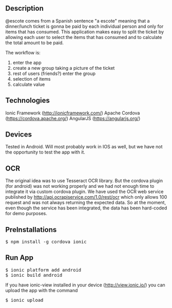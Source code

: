 Description
-----------------

@escote comes from a Spanish sentence "a escote" meaning that a dinner/lunch ticket is gonna be paid by each individual person and only for items that has consumed. 
This application makes easy to split the ticket by allowing each user to select the items that has consumed and to calculate the total amount to be paid.

The workflow is:
1. enter the app
2. create a new group taking a picture of the ticket
3. rest of users (friends?) enter the group
4. selection of items
5. calculate value

Technologies
-----------------
Ionic Framework (http://ionicframework.com/)
Apache Cordova (https://cordova.apache.org/)
AngularJS (https://angularjs.org/)

Devices
-----------------
Tested in Android. Will most probably work in IOS as well, but we have not the opportunity to test the app with it.

OCR
-----------------
The original idea was to use Tesseract OCR library. But the cordova plugin (for android) was not working properly and we had not enough time to integrate it via custom cordova plugin.
We have used the OCR web service published by http://api.ocrapiservice.com/1.0/rest/ocr which only allows 100 request and was not always returning the expected data. 
So at the moment, even though the service has been integrated, the data has been hard-coded for demo purposes.  

PreInstallations
-----------------
<pre>
$ npm install -g cordova ionic
</pre>

Run App
-----------------

<pre>
$ ionic platform add android
$ ionic build android
</pre>

If you have ionic-view installed in your device (http://view.ionic.io/) you can upload the app with the command

<pre>
$ ionic upload
</pre>